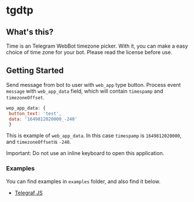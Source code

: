 # tgdtp

## What's this?

Time is an Telegram WebBot timezone picker. With it, you can make a easy choice of time zone for your bot. Please read the license before use.

## Getting Started

Send message from bot to user with `web_app` type button. Process event `message` with `web_app_data` field, which will contain `timespamp` and `timezoneOffset`.

```js
wep_app_data: {
 button_text: 'test', 
 data: '1649812020000_-240' 
 }
```
This is example of `web_app_data`. In this case `timespamp` is `1649812020000`, and `timezoneOffset`is `-240`. 
 

Important: Do not use an inline keyboard to open this application.

### Examples

You can find examples in `examples` folder, and also find it below.

- [Telegraf JS](https://github.com/Expented/tgdtp/blob/main/examples/telegraf.js)
